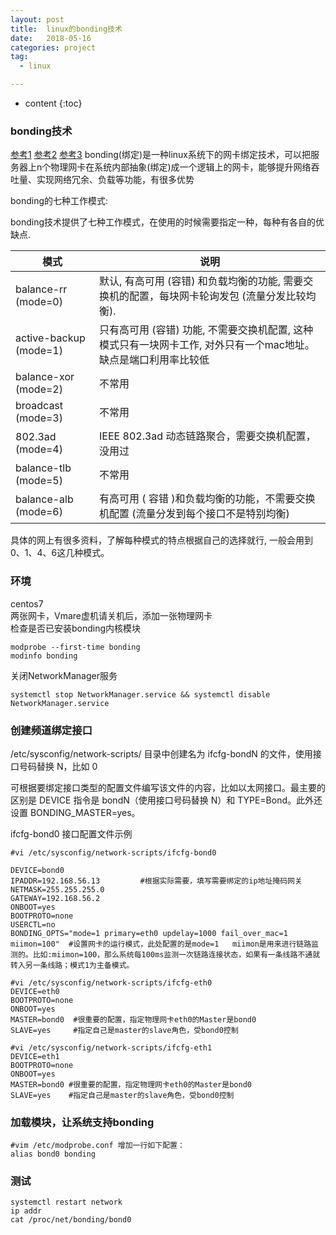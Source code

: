 ```yaml
---
layout: post
title:  linux的bonding技术
date:   2018-05-16  
categories: project
tag:
  - linux

---
```

* content
{:toc}

### bonding技术

[参考1](https://access.redhat.com/documentation/zh-cn/red_hat_enterprise_linux/7/html/networking_guide/ch-configure_network_bonding)
[参考2](https://access.redhat.com/documentation/zh-cn/red_hat_enterprise_linux/7/html/networking_guide/sec-network_bonding_using_the_command_line_interface#sec-Check_if_Bonding_Kernel_Module_is_Installed)
[参考3](https://www.cnblogs.com/huangweimin/articles/6527058.html)
bonding(绑定)是一种linux系统下的网卡绑定技术，可以把服务器上n个物理网卡在系统内部抽象(绑定)成一个逻辑上的网卡，能够提升网络吞吐量、实现网络冗余、负载等功能，有很多优势

bonding的七种工作模式:

bonding技术提供了七种工作模式，在使用的时候需要指定一种，每种有各自的优缺点.

|        模式          |    说明                |
|----------------------|----------------------------------------------------------------|
|balance-rr (mode=0)   |    默认, 有高可用 (容错) 和负载均衡的功能,  需要交换机的配置，每块网卡轮询发包 (流量分发比较均衡).
|active-backup (mode=1)|  只有高可用 (容错) 功能, 不需要交换机配置, 这种模式只有一块网卡工作, 对外只有一个mac地址。缺点是端口利用率比较低
|balance-xor (mode=2)   |  不常用
|broadcast (mode=3)     |   不常用
|802.3ad (mode=4)       |   IEEE 802.3ad 动态链路聚合，需要交换机配置，没用过
|balance-tlb (mode=5)   |   不常用
|balance-alb (mode=6)   |  有高可用 ( 容错 )和负载均衡的功能，不需要交换机配置  (流量分发到每个接口不是特别均衡)

具体的网上有很多资料，了解每种模式的特点根据自己的选择就行, 一般会用到0、1、4、6这几种模式。

### 环境
centos7 <br>
两张网卡，Vmare虚机请关机后，添加一张物理网卡 <br>
检查是否已安装bonding内核模块
```
modprobe --first-time bonding
modinfo bonding
```
关闭NetworkManager服务
```
systemctl stop NetworkManager.service && systemctl disable NetworkManager.service
```

### 创建频道绑定接口
/etc/sysconfig/network-scripts/ 目录中创建名为 ifcfg-bondN 的文件，使用接口号码替换 N，比如 0

可根据要绑定接口类型的配置文件编写该文件的内容，比如以太网接口。最主要的区别是 DEVICE 指令是 bondN（使用接口号码替换 N）和 TYPE=Bond。此外还设置 BONDING_MASTER=yes。

 ifcfg-bond0 接口配置文件示例

 ```
#vi /etc/sysconfig/network-scripts/ifcfg-bond0

DEVICE=bond0  
IPADDR=192.168.56.13         #根据实际需要，填写需要绑定的ip地址掩码网关  
NETMASK=255.255.255.0
GATEWAY=192.168.56.2
ONBOOT=yes  
BOOTPROTO=none  
USERCTL=no  
BONDING_OPTS="mode=1 primary=eth0 updelay=1000 fail_over_mac=1  miimon=100"  #设置网卡的运行模式，此处配置的是mode=1   miimon是用来进行链路监测的。比如:miimon=100，那么系统每100ms监测一次链路连接状态，如果有一条线路不通就转入另一条线路；模式1为主备模式。

#vi /etc/sysconfig/network-scripts/ifcfg-eth0  
DEVICE=eth0  
BOOTPROTO=none  
ONBOOT=yes  
MASTER=bond0  #很重要的配置，指定物理网卡eth0的Master是bond0  
SLAVE=yes     #指定自己是master的slave角色，受bond0控制

#vi /etc/sysconfig/network-scripts/ifcfg-eth1
DEVICE=eth1  
BOOTPROTO=none  
ONBOOT=yes  
MASTER=bond0 #很重要的配置，指定物理网卡eth0的Master是bond0  
SLAVE=yes    #指定自己是master的slave角色，受bond0控制
 ```
### 加载模块，让系统支持bonding
```
#vim /etc/modprobe.conf 增加一行如下配置：
alias bond0 bonding
```
### 测试
```
systemctl restart network
ip addr
cat /proc/net/bonding/bond0
```

